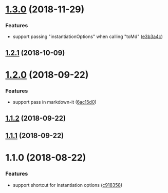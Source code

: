 <a name="1.3.0"></a>
# [1.3.0](https://github.com/ULIVZ/markdown-it-chain/compare/v1.2.1...v1.3.0) (2018-11-29)


### Features

* support passing "instantiationOptions" when calling "toMd" ([e3b3a4c](https://github.com/ULIVZ/markdown-it-chain/commit/e3b3a4c))



<a name="1.2.1"></a>
## [1.2.1](https://github.com/ULIVZ/markdown-it-chain/compare/v1.2.0...v1.2.1) (2018-10-09)



<a name="1.2.0"></a>
# [1.2.0](https://github.com/ULIVZ/markdown-it-chain/compare/v1.1.2...v1.2.0) (2018-09-22)


### Features

* support pass in markdown-it ([6ac15d0](https://github.com/ULIVZ/markdown-it-chain/commit/6ac15d0))



<a name="1.1.2"></a>
## [1.1.2](https://github.com/ULIVZ/markdown-it-chain/compare/v1.1.1...v1.1.2) (2018-09-22)



<a name="1.1.1"></a>
## [1.1.1](https://github.com/ULIVZ/markdown-it-chain/compare/v1.1.0...v1.1.1) (2018-09-22)



<a name="1.1.0"></a>
# 1.1.0 (2018-08-22)


### Features

* support shortcut for instantiation options ([c918358](https://github.com/ULIVZ/markdown-it-chain/commit/c918358))



